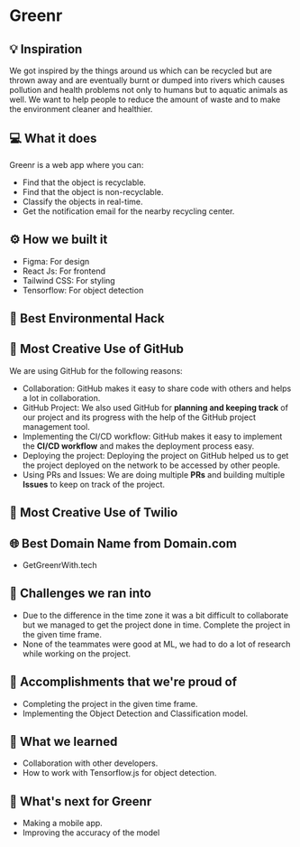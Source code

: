 # Greenr

## 💡 Inspiration

We got inspired by the things around us which can be recycled but are thrown away and are eventually burnt or dumped into rivers which causes pollution and health problems not only to humans but to aquatic animals as well. We want to help people to reduce the amount of waste and to make the environment cleaner and healthier.

## 💻 What it does

Greenr is a web app where you can:

- Find that the object is recyclable.
- Find that the object is non-recyclable.
- Classify the objects in real-time.
- Get the notification email for the nearby recycling center.

## ⚙️ How we built it

- Figma: For design
- React Js: For frontend
- Tailwind CSS: For styling
- Tensorflow: For object detection

## 🌳 Best Environmental Hack

## 🤝 Most Creative Use of GitHub

We are using GitHub for the following reasons:

- Collaboration: GitHub makes it easy to share code with others and helps a lot in collaboration.
- GitHub Project: We also used GitHub for **planning and keeping track** of our project and its progress with the help of the GitHub project management tool.
- Implementing the CI/CD workflow: GitHub makes it easy to implement the **CI/CD workflow** and makes the deployment process easy.
- Deploying the project: Deploying the project on GitHub helped us to get the project deployed on the network to be accessed by other people.
- Using PRs and Issues: We are doing multiple **PRs** and building multiple **Issues** to keep on track of the project.

## 📧 Most Creative Use of Twilio

## 🌐 Best Domain Name from Domain.com

- GetGreenrWith.tech

## 🧠 Challenges we ran into

- Due to the difference in the time zone it was a bit difficult to collaborate but we managed to get the project done in time. Complete the project in the given time frame.
- None of the teammates were good at ML, we had to do a lot of research while working on the project.

## 🏅 Accomplishments that we're proud of

- Completing the project in the given time frame.
- Implementing the Object Detection and Classification model.

## 📖 What we learned

- Collaboration with other developers.
- How to work with Tensorflow.js for object detection.

## 🚀 What's next for Greenr

- Making a mobile app.
- Improving the accuracy of the model
